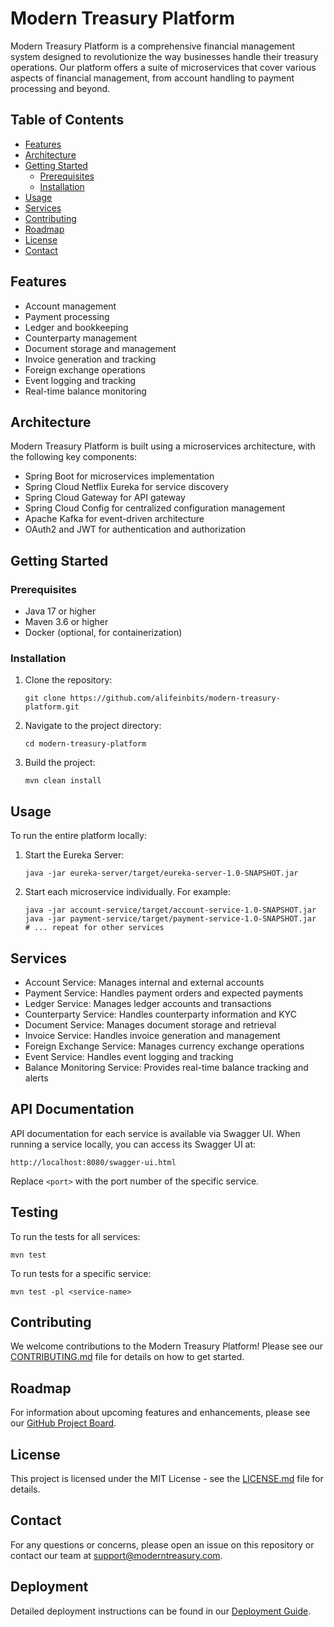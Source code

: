 # Modern Treasury Platform

Modern Treasury Platform is a comprehensive financial management system designed to revolutionize the way businesses handle their treasury operations. Our platform offers a suite of microservices that cover various aspects of financial management, from account handling to payment processing and beyond.

## Table of Contents

- [Features](#features)
- [Architecture](#architecture)
- [Getting Started](#getting-started)
  - [Prerequisites](#prerequisites)
  - [Installation](#installation)
- [Usage](#usage)
- [Services](#services)
- [Contributing](#contributing)
- [Roadmap](#roadmap)
- [License](#license)
- [Contact](#contact)

## Features

- Account management
- Payment processing
- Ledger and bookkeeping
- Counterparty management
- Document storage and management
- Invoice generation and tracking
- Foreign exchange operations
- Event logging and tracking
- Real-time balance monitoring

## Architecture

Modern Treasury Platform is built using a microservices architecture, with the following key components:

- Spring Boot for microservices implementation
- Spring Cloud Netflix Eureka for service discovery
- Spring Cloud Gateway for API gateway
- Spring Cloud Config for centralized configuration management
- Apache Kafka for event-driven architecture
- OAuth2 and JWT for authentication and authorization

## Getting Started

### Prerequisites

- Java 17 or higher
- Maven 3.6 or higher
- Docker (optional, for containerization)

### Installation

1. Clone the repository:
   ```
   git clone https://github.com/alifeinbits/modern-treasury-platform.git
   ```

2. Navigate to the project directory:
   ```
   cd modern-treasury-platform
   ```

3. Build the project:
   ```
   mvn clean install
   ```

## Usage

To run the entire platform locally:

1. Start the Eureka Server:
   ```
   java -jar eureka-server/target/eureka-server-1.0-SNAPSHOT.jar
   ```

2. Start each microservice individually. For example:
   ```
   java -jar account-service/target/account-service-1.0-SNAPSHOT.jar
   java -jar payment-service/target/payment-service-1.0-SNAPSHOT.jar
   # ... repeat for other services
   ```

## Services

- Account Service: Manages internal and external accounts
- Payment Service: Handles payment orders and expected payments
- Ledger Service: Manages ledger accounts and transactions
- Counterparty Service: Handles counterparty information and KYC
- Document Service: Manages document storage and retrieval
- Invoice Service: Handles invoice generation and management
- Foreign Exchange Service: Manages currency exchange operations
- Event Service: Handles event logging and tracking
- Balance Monitoring Service: Provides real-time balance tracking and alerts

## API Documentation

API documentation for each service is available via Swagger UI. When running a service locally, you can access its Swagger UI at:
```
http://localhost:8080/swagger-ui.html 
```

Replace `<port>` with the port number of the specific service.

## Testing

To run the tests for all services:
```
mvn test
```
To run tests for a specific service:
```
mvn test -pl <service-name>

```

## Contributing

We welcome contributions to the Modern Treasury Platform! Please see our [CONTRIBUTING.md](CONTRIBUTING.md) file for details on how to get started.

## Roadmap

For information about upcoming features and enhancements, please see our [GitHub Project Board](https://github.com/alifeinbits/modern-treasury-platform/projects).

## License

This project is licensed under the MIT License - see the [LICENSE.md](LICENSE.md) file for details.

## Contact

For any questions or concerns, please open an issue on this repository or contact our team at support@moderntreasury.com.

## Deployment

Detailed deployment instructions can be found in our [Deployment Guide](DEPLOYMENT.md).
